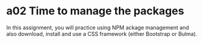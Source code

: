 # a02 Time to manage the packages

In this assignment, you will practice using NPM ackage management and also download, install and use a CSS framework (either Bootstrap or Bulma).
